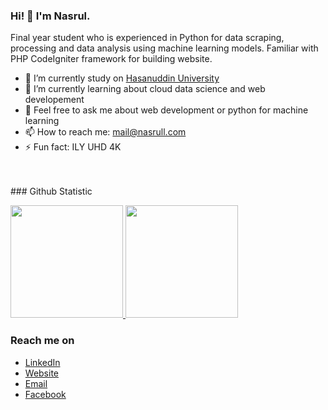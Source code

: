 ### Hi! 👋 I'm Nasrul.

Final year student who is experienced in Python for data scraping, processing and data analysis using machine learning models. Familiar with PHP CodeIgniter framework for building website.


- 🔭 I’m currently study on <a href="https://unhas.ac.id/v2">Hasanuddin University</a>
- 🌱 I’m currently learning about cloud data science and web developement
- 💬 Feel free to ask me about web development or python for machine learning
- 📫 How to reach me: mail@nasrull.com
- ⚡ Fun fact: ILY UHD 4K

<!--   <a href="#"><img align="left" alt="JavaScript" title="JavaScript" width="21px" src="https://upload.wikimedia.org/wikipedia/commons/9/99/Unofficial_JavaScript_logo_2.svg" /></a>
  <a href="https://nodejs.org/"><img align="left" alt="NodeJS" title="NodeJS" width="21px" src="https://seeklogo.com/images/N/nodejs-logo-FBE122E377-seeklogo.com.png" /></a>
  <a href="https://reactjs.org/"><img align="left" alt="React" title="React" width="21px" src="https://cdn.worldvectorlogo.com/logos/react-2.svg" /></a>
  <a href="https://hapi.dev/"><img align="left" alt="Hapi" title="Hapi (NodeJS HTTP Framework)" width="21px" src="https://avatars.githubusercontent.com/u/3774533?s=200&v=4" /></a>
  <a href="https://nextjs.org/"><img align="left" alt="Next" title="Next (React SSR Framework)" width="21px" src="https://iconape.com/wp-content/files/gm/82643/svg/next-js.svg" /></a> -->
  <br>
  <br>
### Github Statistic
<p align="left">
<a href="https://github.com/NasroelLah">
  <img height="180em" src="https://github-readme-stats-eight-theta.vercel.app/api?username=dimasmds&show_icons=true&theme=algolia&include_all_commits=true&count_private=true"/>
  <img height="180em" src="https://github-readme-stats-eight-theta.vercel.app/api/top-langs/?username=dimasmds&layout=compact&langs_count=8&theme=algolia"/>
</a>
</p>

### Reach me on
- <a href="https://linkedin.com/in/nasroel/">LinkedIn</a>
- <a href="https://nasrull.com">Website</a>
- <a href="mailto:mail@nasrull.com">Email</a>
- <a href="https://fb.com/nsharis">Facebook</a>

